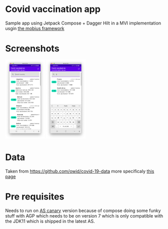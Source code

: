 # Covid vaccination app
Sample app using Jetpack Compose + Dagger Hilt in a MVI implementation usgin [the mobius framework](https://github.com/spotify/mobius)

# Screenshots
<img src="art/screenshot-1.png" width="25%" />     <img src="art/screenshot-2.png" width="25%" />

# Data
Taken from https://github.com/owid/covid-19-data more specificaly [this page](https://covid.ourworldindata.org/data/vaccinations/vaccinations.json)

# Pre requisites
Needs to run on [AS canary](https://developer.android.com/studio/preview/) version because of compose doing some funky stuff with AGP which needs to be on version 7 which is only compatible with the JDK11 which is shipped in the latest AS. 
